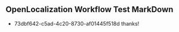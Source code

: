 ## OpenLocalization Workflow Test MarkDown

* 73dbf642-c5ad-4c20-8730-af01445f518d 
thanks!



<!--HONumber=Jan16_HO3-->
